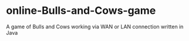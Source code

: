 # online-Bulls-and-Cows-game
A game of Bulls and Cows working via WAN or LAN connection written in Java
